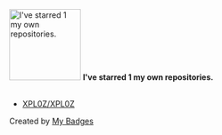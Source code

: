 <img src="https://my-badges.github.io/my-badges/self-star.png" alt="I&apos;ve starred 1 my own repositories." title="I&apos;ve starred 1 my own repositories." width="128">
<strong>I&apos;ve starred 1 my own repositories.</strong>
<br><br>

- <a href="https://github.com/XPL0Z/XPL0Z">XPL0Z/XPL0Z</a>


Created by <a href="https://github.com/my-badges/my-badges">My Badges</a>
